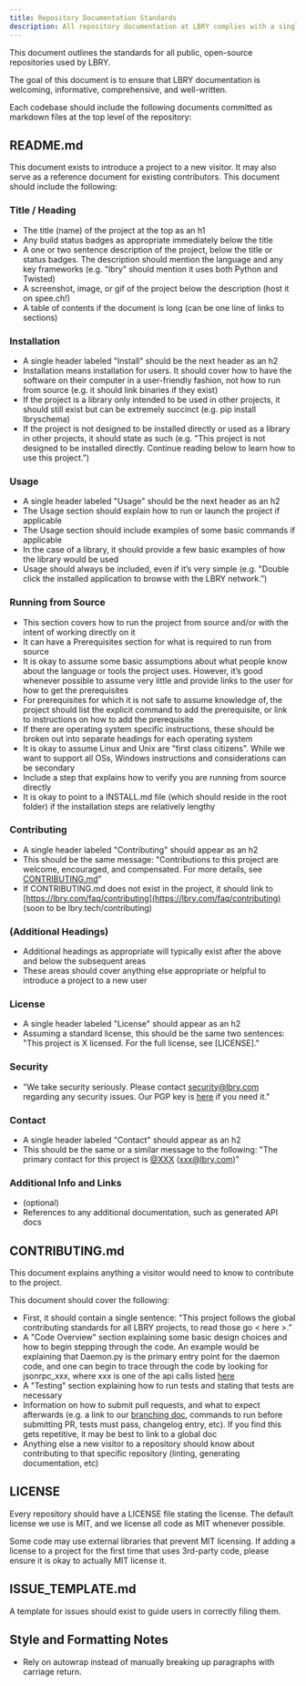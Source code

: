 ```yaml
---
title: Repository Documentation Standards
description: All repository documentation at LBRY complies with a single standard, outlined in this resource article.
---
```


This document outlines the standards for all public, open-source repositories used by LBRY.

The goal of this document is to ensure that LBRY documentation is welcoming, informative, comprehensive, and well-written.

Each codebase should include the following documents committed as markdown files at the top level of the repository:

## README.md

This document exists to introduce a project to a new visitor. It may also serve as a reference document for existing contributors. This document should include the following:

### Title / Heading

* The title (name) of the project at the top as an h1
* Any build status badges as appropriate immediately below the title
* A one or two sentence description of the project, below the title or status badges. The description should mention the language and any key frameworks (e.g. "lbry" should mention it uses both Python and Twisted)
* A screenshot, image, or gif of the project below the description (host it on spee.ch!)
* A table of contents if the document is long (can be one line of links to sections)

### Installation

* A single header labeled "Install" should be the next header as an h2
* Installation means installation for users. It should cover how to have the software on their computer in a user-friendly fashion, not how to run from source (e.g. it should link binaries if they exist)
* If the project is a library only intended to be used in other projects, it should still exist but can be extremely succinct (e.g. pip install lbryschema)
* If the project is not designed to be installed directly or used as a library in other projects, it should state as such (e.g. "This project is not designed to be installed directly. Continue reading below to learn how to use this project.”)

### Usage

* A single header labeled "Usage" should be the next header as an h2
* The Usage section should explain how to run or launch the project if applicable
* The Usage section should include examples of some basic commands if applicable
* In the case of a library, it should provide a few basic examples of how the library would be used
* Usage should always be included, even if it’s very simple (e.g. "Double click the installed application to browse with the LBRY network.”)

### Running from Source

* This section covers how to run the project from source and/or with the intent of working directly on it
* It can have a Prerequisites section for what is required to run from source
* It is okay to assume some basic assumptions about what people know about the language or tools the project uses. However, it’s good whenever possible to assume very little and provide links to the user for how to get the prerequisites
* For prerequisites for which it is not safe to assume knowledge of, the project should list the explicit command to add the prerequisite, or link to instructions on how to add the prerequisite
* If there are operating system specific instructions, these should be broken out into separate headings for each operating system
* It is okay to assume Linux and Unix are "first class citizens". While we want to support all OSs, Windows instructions and considerations can be secondary
* Include a step that explains how to verify you are running from source directly
* It is okay to point to a INSTALL.md file (which should reside in the root folder) if the installation steps are relatively lengthy

### Contributing

* A single header labeled "Contributing" should appear as an h2
* This should be the same message: "Contributions to this project are welcome, encouraged, and compensated. For more details, see [CONTRIBUTING.md](*CONTRIBUTING.md*)”
* If CONTRIBUTING.md does not exist in the project, it should link to [https://lbry.com/faq/contributing](https://lbry.com/faq/contributing) (soon to be lbry.tech/contributing)

### (Additional Headings)

* Additional headings as appropriate will typically exist after the above and below the subsequent areas
* These areas should cover anything else appropriate or helpful to introduce a project to a new user

### License

* A single header labeled "License" should appear as an h2
* Assuming a standard license, this should be the same two sentences: "This project is X licensed. For the full license, see [LICENSE]."

### Security

* "We take security seriously. Please contact [security@lbry.com](mailto:security@lbry.com) regarding any security issues. Our PGP key is [here](https://keybase.io/lbry/key.asc) if you need it."

### Contact

* A single header labeled "Contact" should appear as an h2
* This should be the same or a similar message to the following: "The primary contact for this project is [@XXX](https://github.com/@XXX) ([xxx@lbry.com](mailto:xxx@lbry.com))"

### Additional Info and Links

* (optional)
* References to any additional documentation, such as generated API docs

## CONTRIBUTING.md

This document explains anything a visitor would need to know to contribute to the project.

This document should cover the following:

* First, it should contain a single sentence: "This project follows the global contributing standards for all LBRY projects, to read those go < here >.”
* A "Code Overview" section explaining some basic design choices and how to begin stepping through the code. An example would be explaining that Daemon.py is the primary entry point for the daemon code, and one can begin to trace through the code by looking for jsonrpc_xxx, where xxx is one of the api calls listed [here](https://lbry.com/api)
* A "Testing" section explaining how to run tests and stating that tests are necessary
* Information on how to submit pull requests, and what to expect afterwards (e.g. a link to our [branching doc](https://github.com/lbryio/lbry/wiki/Branching-and-Merging), commands to run before submitting PR, tests must pass, changelog entry, etc). If you find this gets repetitive, it may be best to link to a global doc
* Anything else a new visitor to a repository should know about contributing to that specific repository (linting, generating documentation, etc)

## LICENSE

Every repository should have a LICENSE file stating the license. The default license we use is MIT, and we license all code as MIT whenever possible.

Some code may use external libraries that prevent MIT licensing. If adding a license to a project for the first time that uses 3rd-party code, please ensure it is okay to actually MIT license it.

## ISSUE_TEMPLATE.md

A template for issues should exist to guide users in correctly filing them.

## Style and Formatting Notes

- Rely on autowrap instead of manually breaking up paragraphs with carriage return.
